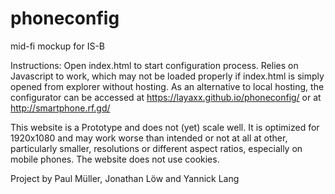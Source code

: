 # phoneconfig
mid-fi mockup for IS-B


Instructions:
Open index.html to start configuration process.
Relies on Javascript to work, which may not be loaded properly if index.html is simply opened from explorer without hosting.
As an alternative to local hosting, the configurator can be accessed at https://layaxx.github.io/phoneconfig/ or at http://smartphone.rf.gd/

This website is a Prototype and does not (yet) scale well. It is optimized for 1920x1080 and may work worse than intended or not at all at 
other, particularly smaller, resolutions or different aspect ratios, especially on mobile phones. 
The website does not use cookies.


Project by Paul Müller, Jonathan Löw and Yannick Lang
